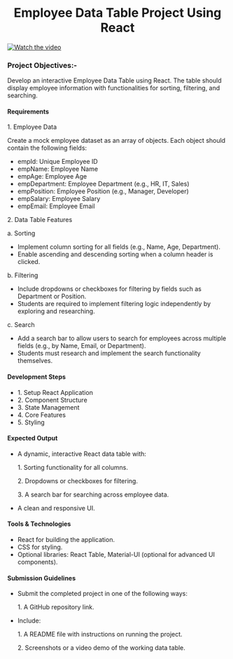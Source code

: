 <h1 align="center"> Employee Data Table Project Using React</h1>

[![Watch the video](https://github.com/user-attachments/assets/3b312157-7631-47f8-b728-e1b46120c7bf)](https://github.com/user-attachments/assets/f186a8b7-2f77-4937-a4d6-d643f04785bb)

<h3>Project Objectives:-</h3>
<p>Develop an interactive Employee Data Table using React. The table should display employee information with functionalities for sorting, filtering, and searching.</p>

<h4>Requirements</h4>
<p>1. Employee Data</p>
<p>Create a mock employee dataset as an array of objects. Each object should contain the following fields:</p>
<ul>
  <li>empId: Unique Employee ID</li>
  <li>empName: Employee Name</li>
  <li>empAge: Employee Age</li>
  <li>empDepartment: Employee Department (e.g., HR, IT, Sales)</li>
  <li>empPosition: Employee Position (e.g., Manager, Developer)</li>
  <li>empSalary: Employee Salary</li>
  <li>empEmail: Employee Email</li> 
</ul>

<p>2. Data Table Features</p>
<p>a. Sorting</p>
<ul>
  <li>Implement column sorting for all fields (e.g., Name, Age, Department).</li>
  <li>Enable ascending and descending sorting when a column header is clicked.</li>
</ul>

<p>b. Filtering</p>
<ul>
  <li>Include dropdowns or checkboxes for filtering by fields such as Department or Position.</li>
  <li>Students are required to implement filtering logic independently by exploring and researching.</li>
</ul>

<p>c. Search</p>
<ul>
  <li>Add a search bar to allow users to search for employees across multiple fields (e.g., by Name, Email, or Department).</li>
  <li>Students must research and implement the search functionality themselves.</li>
</ul>


<h4>Development Steps</h4>
<ul>
  <li>1. Setup React Application</li>
  <li>2. Component Structure</li>
  <li>3. State Management</li>
  <li>4. Core Features</li>
  <li>5. Styling</li>
</ul>

<h4>Expected Output</h4>
<ul>
  <li>A dynamic, interactive React data table with:
      <p>1. Sorting functionality for all columns.</p>
      <p>2. Dropdowns or checkboxes for filtering.</p>
      <p>3. A search bar for searching across employee data.</p>
  </li>
  <li>A clean and responsive UI.</li>
</ul>

<h4>Tools & Technologies</h4>
<ul>
  <li>React for building the application.</li>
  <li>CSS for styling.</li>
  <li>Optional libraries: React Table, Material-UI (optional for advanced UI components).</li>
</ul>

<h4>Submission Guidelines</h4>
<ul>
  <li>Submit the completed project in one of the following ways:
      <p>1. A GitHub repository link.</p>
  </li>
  <li>Include:
    <p>1. A README file with instructions on running the project.</p>
    <p>2. Screenshots or a video demo of the working data table.</p>
  </li>
</ul>
